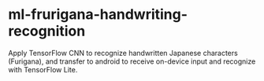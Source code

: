# ml-frurigana-handwriting-recognition
Apply TensorFlow CNN to recognize handwritten Japanese characters (Furigana), and transfer to android to receive on-device input and recognize with TensorFlow Lite.
